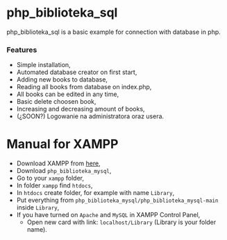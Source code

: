 # php_biblioteka_sql
php_biblioteka_sql is a basic example for connection with database in php.

### Features

- Simple installation,
- Automated database creator on first start,
- Adding new books to database,
- Reading all books from database on index.php,
- All books can be edited in any time,
- Basic delete choosen book,
- Increasing and decreasing amount of books,
- (¿SOON?) Logowanie na administratora oraz usera.

# Manual for XAMPP

- Download XAMPP from [here](https://www.apachefriends.org/pl/download.html),
- Download `php_biblioteka_mysql`,
- Go to your `xampp` folder,
- In folder `xampp` find `htdocs`,
- In `htdocs` create folder, for example with name `Library`,
- Put everything from `php_biblioteka_mysql/php_biblioteka_mysql-main` inside `Library`,
- If you have turned on `Apache` and `MySQL` in XAMPP Control Panel,
  - Open new card with link: `localhost/Library` (Library is your folder name).
